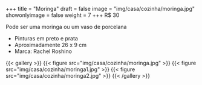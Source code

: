 +++
title = "Moringa"
draft = false
image = "img/casa/cozinha/moringa.jpg"
showonlyimage = false
weight = 7
+++
<span class="price">R$ 30</span>

<!--more-->

Pode ser uma moringa ou um vaso de porcelana

- Pinturas em preto e prata
- Aproximadamente 26 x 9 cm	
- Marca: Rachel Roshino


{{< gallery >}}
{{< figure src="img/casa/cozinha/moringa.jpg" >}}
{{< figure src="img/casa/cozinha/moringa1.jpg" >}}
{{< figure src="img/casa/cozinha/moringa2.jpg" >}}
{{< /gallery >}}
